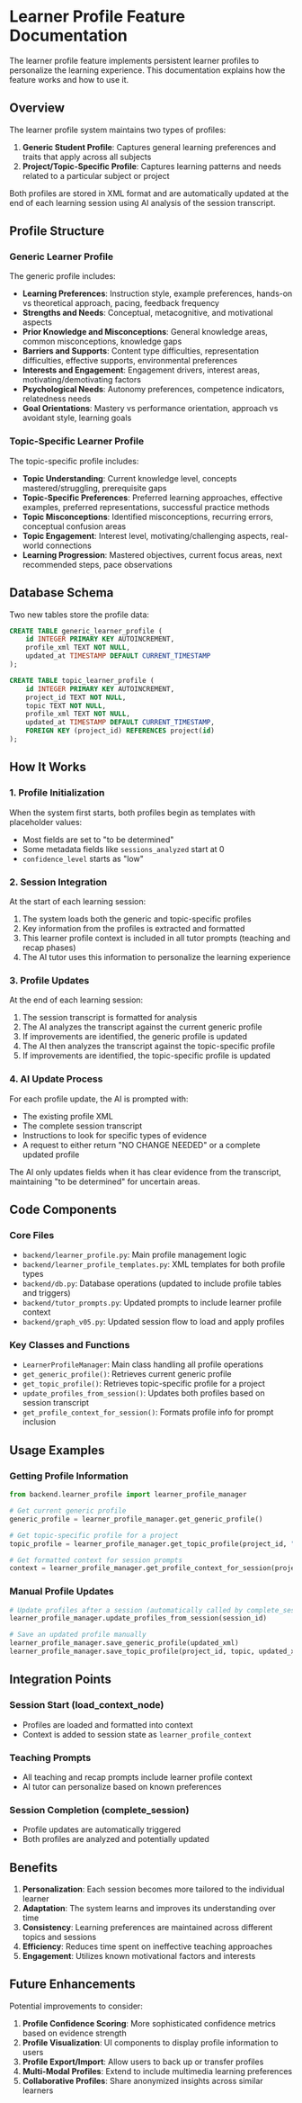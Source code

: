 # Learner Profile Feature Documentation

The learner profile feature implements persistent learner profiles to personalize the learning experience. This documentation explains how the feature works and how to use it.

## Overview

The learner profile system maintains two types of profiles:

1. **Generic Student Profile**: Captures general learning preferences and traits that apply across all subjects
2. **Project/Topic-Specific Profile**: Captures learning patterns and needs related to a particular subject or project

Both profiles are stored in XML format and are automatically updated at the end of each learning session using AI analysis of the session transcript.

## Profile Structure

### Generic Learner Profile

The generic profile includes:

- **Learning Preferences**: Instruction style, example preferences, hands-on vs theoretical approach, pacing, feedback frequency
- **Strengths and Needs**: Conceptual, metacognitive, and motivational aspects
- **Prior Knowledge and Misconceptions**: General knowledge areas, common misconceptions, knowledge gaps
- **Barriers and Supports**: Content type difficulties, representation difficulties, effective supports, environmental preferences
- **Interests and Engagement**: Engagement drivers, interest areas, motivating/demotivating factors
- **Psychological Needs**: Autonomy preferences, competence indicators, relatedness needs
- **Goal Orientations**: Mastery vs performance orientation, approach vs avoidant style, learning goals

### Topic-Specific Learner Profile

The topic-specific profile includes:

- **Topic Understanding**: Current knowledge level, concepts mastered/struggling, prerequisite gaps
- **Topic-Specific Preferences**: Preferred learning approaches, effective examples, preferred representations, successful practice methods
- **Topic Misconceptions**: Identified misconceptions, recurring errors, conceptual confusion areas
- **Topic Engagement**: Interest level, motivating/challenging aspects, real-world connections
- **Learning Progression**: Mastered objectives, current focus areas, next recommended steps, pace observations

## Database Schema

Two new tables store the profile data:

```sql
CREATE TABLE generic_learner_profile (
    id INTEGER PRIMARY KEY AUTOINCREMENT,
    profile_xml TEXT NOT NULL,
    updated_at TIMESTAMP DEFAULT CURRENT_TIMESTAMP
);

CREATE TABLE topic_learner_profile (
    id INTEGER PRIMARY KEY AUTOINCREMENT,
    project_id TEXT NOT NULL,
    topic TEXT NOT NULL,
    profile_xml TEXT NOT NULL,
    updated_at TIMESTAMP DEFAULT CURRENT_TIMESTAMP,
    FOREIGN KEY (project_id) REFERENCES project(id)
);
```

## How It Works

### 1. Profile Initialization

When the system first starts, both profiles begin as templates with placeholder values:
- Most fields are set to "to be determined" 
- Some metadata fields like `sessions_analyzed` start at 0
- `confidence_level` starts as "low"

### 2. Session Integration

At the start of each learning session:
1. The system loads both the generic and topic-specific profiles
2. Key information from the profiles is extracted and formatted
3. This learner profile context is included in all tutor prompts (teaching and recap phases)
4. The AI tutor uses this information to personalize the learning experience

### 3. Profile Updates

At the end of each learning session:
1. The session transcript is formatted for analysis
2. The AI analyzes the transcript against the current generic profile
3. If improvements are identified, the generic profile is updated
4. The AI then analyzes the transcript against the topic-specific profile
5. If improvements are identified, the topic-specific profile is updated

### 4. AI Update Process

For each profile update, the AI is prompted with:
- The existing profile XML
- The complete session transcript
- Instructions to look for specific types of evidence
- A request to either return "NO CHANGE NEEDED" or a complete updated profile

The AI only updates fields when it has clear evidence from the transcript, maintaining "to be determined" for uncertain areas.

## Code Components

### Core Files

- `backend/learner_profile.py`: Main profile management logic
- `backend/learner_profile_templates.py`: XML templates for both profile types
- `backend/db.py`: Database operations (updated to include profile tables and triggers)
- `backend/tutor_prompts.py`: Updated prompts to include learner profile context
- `backend/graph_v05.py`: Updated session flow to load and apply profiles

### Key Classes and Functions

- `LearnerProfileManager`: Main class handling all profile operations
- `get_generic_profile()`: Retrieves current generic profile
- `get_topic_profile()`: Retrieves topic-specific profile for a project
- `update_profiles_from_session()`: Updates both profiles based on session transcript
- `get_profile_context_for_session()`: Formats profile info for prompt inclusion

## Usage Examples

### Getting Profile Information

```python
from backend.learner_profile import learner_profile_manager

# Get current generic profile
generic_profile = learner_profile_manager.get_generic_profile()

# Get topic-specific profile for a project
topic_profile = learner_profile_manager.get_topic_profile(project_id, "Machine Learning")

# Get formatted context for session prompts
context = learner_profile_manager.get_profile_context_for_session(project_id, "Machine Learning")
```

### Manual Profile Updates

```python
# Update profiles after a session (automatically called by complete_session)
learner_profile_manager.update_profiles_from_session(session_id)

# Save an updated profile manually
learner_profile_manager.save_generic_profile(updated_xml)
learner_profile_manager.save_topic_profile(project_id, topic, updated_xml)
```

## Integration Points

### Session Start (load_context_node)
- Profiles are loaded and formatted into context
- Context is added to session state as `learner_profile_context`

### Teaching Prompts
- All teaching and recap prompts include learner profile context
- AI tutor can personalize based on known preferences

### Session Completion (complete_session)
- Profile updates are automatically triggered
- Both profiles are analyzed and potentially updated

## Benefits

1. **Personalization**: Each session becomes more tailored to the individual learner
2. **Adaptation**: The system learns and improves its understanding over time
3. **Consistency**: Learning preferences are maintained across different topics and sessions
4. **Efficiency**: Reduces time spent on ineffective teaching approaches
5. **Engagement**: Utilizes known motivational factors and interests

## Future Enhancements

Potential improvements to consider:

1. **Profile Confidence Scoring**: More sophisticated confidence metrics based on evidence strength
2. **Profile Visualization**: UI components to display profile information to users
3. **Profile Export/Import**: Allow users to back up or transfer profiles
4. **Multi-Modal Profiles**: Extend to include multimedia learning preferences
5. **Collaborative Profiles**: Share anonymized insights across similar learners
